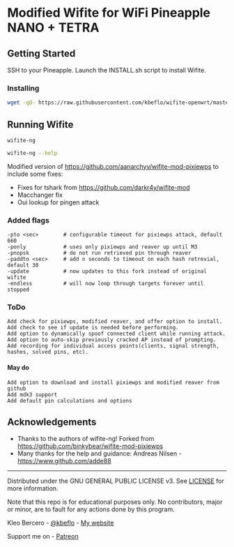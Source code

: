 # Modified Wifite for WiFi Pineapple NANO + TETRA

## Getting Started

SSH to your Pineapple. Launch the INSTALL.sh script to install Wifite.

### Installing

```bash
wget -qO- https://raw.githubusercontent.com/kbeflo/wifite-openwrt/master/INSTALL.sh | bash
```

## Running Wifite

```bash
wifite-ng

wifite-ng --help
```

Modified version of https://github.com/aanarchyy/wifite-mod-pixiewps to include some fixes:

* Fixes for tshark from https://github.com/darkr4y/wifite-mod
* Macchanger fix
* Oui lookup for pingen attack

### Added flags
    -pto <sec>        # configurable timeout for pixiewps attack, default 660
    -ponly            # uses only pixiewps and reaver up until M3
    -pnopsk           # do not run retrieved pin through reaver
    -paddto <sec>     # add n seconds to timeout on each hash retrevial, default 30
    -update           # now updates to this fork instead of original wifite
    -endless          # will now loop through targets forever until stopped

### ToDo
    Add check for pixiewps, modified reaver, and offer option to install.
    Add check to see if update is needed before performing.
    Add option to dynamically spoof connected client while running attack.
    Add option to auto-skip previously cracked AP instead of prompting.
    Add recording for individual access points(clients, signal strength, hashes, solved pins, etc).

#### May do    
    Add option to download and install pixiewps and modified reaver from github
    Add mdk3 support
    Add default pin calculations and options

## Acknowledgements

* Thanks to the authors of wifite-ng! Forked from https://github.com/binkybear/wifite-mod-pixiewps
* Many thanks for the help and guidance: Andreas Nilsen - https://www.github.com/adde88

---

Distributed under the GNU GENERAL PUBLIC LICENSE v3. See [LICENSE](https://github.com/kbeflo/wifite-openwrt/blob/master/LICENSE) for more information.

Note that this repo is for educational purposes only. No contributors, major or minor, are to fault for any actions done by this program.

Kleo Bercero - [@kbeflo](https://twitter.com/kbeflo) - [My website](https://kerberos.me/)

Support me on - [Patreon](https://www.patreon.com/kbeflo)
